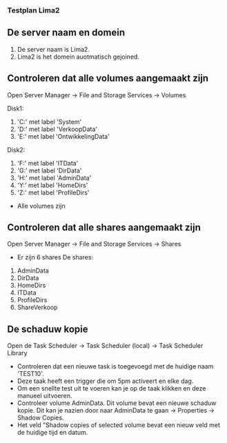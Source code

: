 ### Testplan Lima2

## De server naam en domein

1. De server naam is Lima2.
2. Lima2 is het domein auotmatisch gejoined.

## Controleren dat alle volumes aangemaakt zijn

Open Server Manager -> File and Storage Services -> Volumes

Disk1:
1. 'C:' met label 'System'
2. 'D:' met label 'VerkoopData'
3. 'E:' met label 'OntwikkelingData'

Disk2:
1. 'F:' met label 'ITData'
2. 'G:' met label 'DirData'
3. 'H:' met label 'AdminData'
4. 'Y:' met label 'HomeDirs'
5. 'Z:' met label 'ProfileDirs'

* Alle volumes zijn 

## Controleren dat alle shares aangemaakt zijn

Open Server Manager -> File and Storage Services -> Shares

* Er zijn 6 shares
De shares:
1. AdminData
2. DirData
3. HomeDirs
4. ITData
5. ProfileDirs
6. ShareVerkoop

## De schaduw kopie

Open de Task Scheduler -> Task Scheduler (local) -> Task Scheduler Library

* Controleren dat een nieuwe task is toegevoegd met de huidige naam 'TEST10'.
* Deze taak heeft een trigger die om 5pm activeert en elke dag.
* Om een snellte test uit te voeren kan je op de taak klikken en deze manueel uitvoeren.
* Controleer volume AdminData. Dit volume bevat een nieuwe schaduw kopie. Dit kan je nazien door naar AdminData te gaan -> Properties -> Shadow Copies.
* Het veld "Shadow copies of selected volume bevat een nieuw veld met de huidige tijd en datum.






